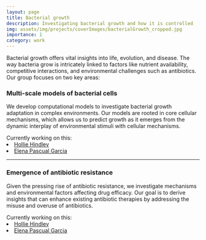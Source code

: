 ```yaml
---
layout: page
title: Bacterial growth
description: Investigating bacterial growth and how it is controlled
img: assets/img/projects/coverImages/bacterialGrowth_cropped.jpg
importance: 1
category: work
---
```


Bacterial growth offers vital insights into life, evolution, and disease. The way bacteria grow is intricately linked to
factors like nutrient availability, competitive interactions, and environmental challenges such as antibiotics. Our
group focuses on two key areas:

### Multi-scale models of bacterial cells

We develop computational models to investigate bacterial growth adaptation in complex environments. Our models are
rooted in core cellular mechanisms, which allows us to predict growth as it emerges from the dynamic interplay of
environmental stimuli with cellular mechanisms.

<div>
  <span> Currently working on this: </span>
  <li class="tab"><a href="/people/hollieHindley/">Hollie Hindley</a></li>
  <li class="tab"><a href="/people/elenaGarcia/">Elena Pascual Garcia</a></li>
</div>

---

### Emergence of antibiotic resistance

Given the pressing rise of antibiotic resistance, we investigate mechanisms and environmental factors affecting drug
efficacy. Our goal is to derive insights that can enhance existing antibiotic therapies by addressing the misuse and
overuse of antibiotics.

<div>
  <span> Currently working on this: </span>
  <li class="tab"><a href="/people/hollieHindley/">Hollie Hindley</a></li>
  <li class="tab"><a href="/people/elenaGarcia/">Elena Pascual Garcia</a></li>
</div>
